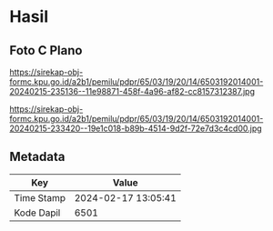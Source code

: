 # Hasil

## Foto C Plano

https://sirekap-obj-formc.kpu.go.id/a2b1/pemilu/pdpr/65/03/19/20/14/6503192014001-20240215-235136--11e98871-458f-4a96-af82-cc8157312387.jpg

https://sirekap-obj-formc.kpu.go.id/a2b1/pemilu/pdpr/65/03/19/20/14/6503192014001-20240215-233420--19e1c018-b89b-4514-9d2f-72e7d3c4cd00.jpg


## Metadata

| Key        | Value               |
| ---------- | ------------------- |
| Time Stamp | 2024-02-17 13:05:41 |
| Kode Dapil | 6501                |



